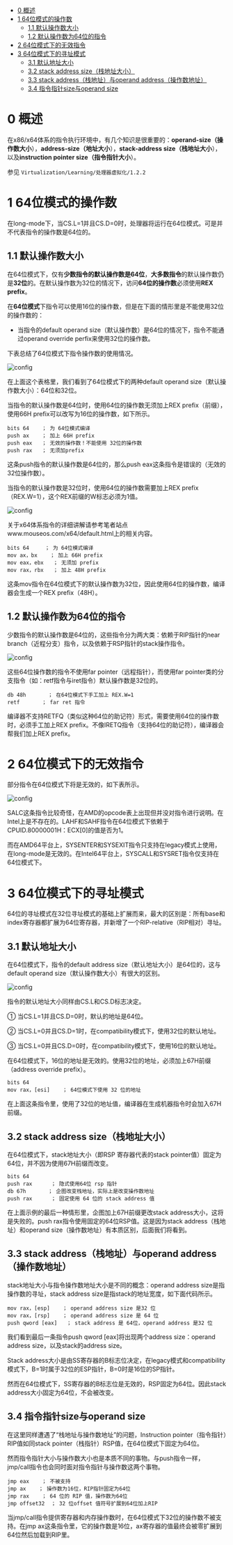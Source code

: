 
<!-- @import "[TOC]" {cmd="toc" depthFrom=1 depthTo=6 orderedList=false} -->

<!-- code_chunk_output -->

- [0 概述](#0-概述)
- [1 64位模式的操作数](#1-64位模式的操作数)
  - [1.1 默认操作数大小](#11-默认操作数大小)
  - [1.2 默认操作数为64位的指令](#12-默认操作数为64位的指令)
- [2 64位模式下的无效指令](#2-64位模式下的无效指令)
- [3 64位模式下的寻址模式](#3-64位模式下的寻址模式)
  - [3.1 默认地址大小](#31-默认地址大小)
  - [3.2 stack address size（栈地址大小）](#32-stack-address-size栈地址大小)
  - [3.3 stack address（栈地址）与operand address（操作数地址）](#33-stack-address栈地址与operand-address操作数地址)
  - [3.4 指令指针size与operand size](#34-指令指针size与operand-size)

<!-- /code_chunk_output -->

# 0 概述

在x86/x64体系的指令执行环境中，有几个知识是很重要的：**operand\-size（操作数大小**），**address\-size（地址大小**），**stack\-address size（栈地址大小**），以及**instruction pointer size（指令指针大小**）。

参见 `Virtualization/Learning/处理器虚拟化/1.2.2`
# 1 64位模式的操作数

在long\-mode下，当CS.L=1并且CS.D=0时，处理器将运行在64位模式。可是并不代表指令的操作数是64位的。

## 1.1 默认操作数大小

在64位模式下，仅有**少数指令的默认操作数是64位**，**大多数指令**的默认操作数仍是**32位**的。在默认操作数为32位的情况下，访问**64位的操作数**必须使用**REX prefix**。

在**64位模式**下指令可以使用16位的操作数，但是在下面的情形里是不能使用32位的操作数的：

- 当指令的default operand size（默认操作数）是64位的情况下，指令不能通过operand override perfix来使用32位的操作数。

下表总结了64位模式下指令操作数的使用情况。

![config](./images/22.png)

在上面这个表格里，我们看到了64位模式下的两种default operand size（默认操作数大小）：64位和32位。

当指令的默认操作数是64位时，使用64位的操作数无须加上REX prefix（前缀），使用66H prefix可以改写为16位的操作数，如下所示。

```assembly
bits 64    ； 为 64位模式编译
push ax    ； 加上 66H prefix
push eax   ； 无效的操作数！不能使用 32位的操作数
push rax   ； 无须加prefix
```

这条push指令的默认操作数是64位的，那么push eax这条指令是错误的（无效的32位操作数）。

当指令的默认操作数是32位时，使用64位的操作数需要加上REX prefix（REX.W=1），这个REX前缀的W标志必须为1值。

![config](./images/23.png)

关于x64体系指令的详细讲解请参考笔者站点www.mouseos.com/x64/default.html上的相关内容。

```assembly
bits 64     ； 为 64位模式编译
mov ax，bx    ； 加上 66H prefix
mov eax，ebx   ； 无须加 prefix
mov rax，rbx   ； 加上 48H prefix
```

这条mov指令在64位模式下的默认操作数为32位，因此使用64位的操作数，编译器会生成一个REX prefix（48H）。

## 1.2 默认操作数为64位的指令

少数指令的默认操作数是64位的，这些指令分为两大类：依赖于RIP指针的near branch（近程分支）指令，以及依赖于RSP指针的stack操作指令。

![config](./images/24.png)

这些64位操作数的指令不使用far pointer（远程指针），而使用far pointer类的分支指令（如：retf指令与iret指令）默认操作数是32位的。

```assembly
db 48h       ； 在64位模式下手工加上 REX.W=1
retf       ； far ret 指令
```

编译器不支持RETFQ（类似这种64位的助记符）形式，需要使用64位的操作数时，必须手工加上REX prefix。不像IRETQ指令（支持64位的助记符），编译器会帮我们加上REX prefix。

# 2 64位模式下的无效指令

部分指令在64位模式下将是无效的，如下表所示。

![config](./images/25.png)

SALC这条指令比较奇怪，在AMD的opcode表上出现但并没对指令进行说明。在Intel上是不存在的。LAHF和SAHF指令在64位模式下依赖于CPUID.80000001H：ECX[0]的值是否为1。

而在AMD64平台上，SYSENTER和SYSEXIT指令只支持在legacy模式上使用，在long\-mode是无效的。在Intel64平台上，SYSCALL和SYSRET指令仅支持在64位模式下。

# 3 64位模式下的寻址模式

64位的寻址模式在32位寻址模式的基础上扩展而来，最大的区别是：所有base和index寄存器都扩展为64位寄存器，并新增了一个RIP-relative（RIP相对）寻址。

## 3.1 默认地址大小

在64位模式下，指令的default address size（默认地址大小）是64位的，这与default operand size（默认操作数大小）有很大的区别。

![config](./images/26.png)

指令的默认地址大小同样由CS.L和CS.D标志决定。

① 当CS.L=1并且CS.D=0时，默认的地址是64位。

② 当CS.L=0并且CS.D=1时，在compatibility模式下，使用32位的默认地址。

③ 当CS.L=0并且CS.D=0时，在compatibility模式下，使用16位的默认地址。

在64位模式下，16位的地址是无效的。使用32位的地址，必须加上67H前缀（address override prefix）。

```assembly
bits 64
mov rax，[esi]    ； 64位模式下使用 32 位的地址
```

在上面这条指令里，使用了32位的地址值，编译器在生成机器指令时会加入67H前缀。

## 3.2 stack address size（栈地址大小）

在64位模式下，stack地址大小（即RSP 寄存器代表的stack pointer值）固定为64位，并不因为使用67H前缀而改变。

```assembly
bits 64
push rax      ； 隐式使用64位 rsp 指针
db 67h       ； 企图改变栈地址，实际上是改变操作数地址
push rax      ； 固定使用 64 位的 stack address 值
```

在上面示例的最后一种情形里，企图加上67H前缀更改stack address大小，这将是失败的。push rax指令使用固定的64位RSP值。这是因为stack address（栈地址）和operand size（操作数地址）有本质区别，后面我们将看到。

## 3.3 stack address（栈地址）与operand address（操作数地址）

stack地址大小与指令操作数地址大小是不同的概念：operand address size是指操作数的寻址，stack address size是指stack的地址宽度，如下面代码所示。

```assembly
mov rax，[esp]    ； operand address size 是32 位
mov rax，[rsp]    ； operand address size 是 64 位
push qword [eax]   ； stack address 是 64位，operand address 是32 位
```

我们看到最后一条指令push qword [eax]将出现两个address size：operand address size，以及stack的address size。

Stack address大小是由SS寄存器的B标志位决定，在legacy模式和compatibility模式下，B=1时属于32位的ESP指针，B=0时是16位的SP指针。

然而在64位模式下，SS寄存器的B标志位是无效的，RSP固定为64位。因此stack address大小固定为64位，不会被改变。

## 3.4 指令指针size与operand size

在这里同样遭遇了“栈地址与操作数地址”的问题，Instruction pointer（指令指针）RIP值如同stack pointer（栈指针）RSP值，在64位模式下固定为64位。

然而指令指针大小与操作数大小也是本质不同的事物。与push指令一样，jmp/call指令也会同时面对指令指针与操作数这两个事物。

```assembly
jmp eax    ； 不被支持
jmp ax    ； 操作数为16位，RIP指针固定为64位
jmp rax    ； 64 位的 RIP 值，操作数为64位
jmp offset32  ； 32 位offset 值符号扩展到64位加上RIP
```

当jmp/call指令提供寄存器和内存操作数时，在64位模式下32位的操作数不被支持。在jmp ax这条指令里，它的操作数是16位，ax寄存器的值最终会被零扩展到64位然后加载到RIP里。